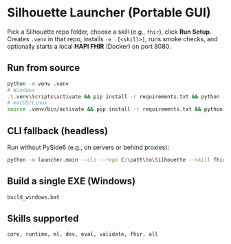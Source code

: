 # Silhouette Launcher (Portable GUI)

Pick a Silhouette repo folder, choose a skill (e.g., `fhir`), click **Run Setup**.
Creates `.venv` in that repo, installs `-e .[<skill>]`, runs smoke checks,
and optionally starts a local **HAPI FHIR** (Docker) on port 8080.

## Run from source
```bash
python -m venv .venv
# Windows
.\.venv\Scripts\activate && pip install -r requirements.txt && python -m launcher.main
# macOS/Linux
source .venv/bin/activate && pip install -r requirements.txt && python -m launcher.main
```

## CLI fallback (headless)

Run without PySide6 (e.g., on servers or behind proxies):

```bash
python -m launcher.main --cli --repo C:\path\to\Silhouette --skill fhir --with-hapi
```

## Build a single EXE (Windows)

```bat
build_windows.bat
```

## Skills supported

`core, runtime, ml, dev, eval, validate, fhir, all`


